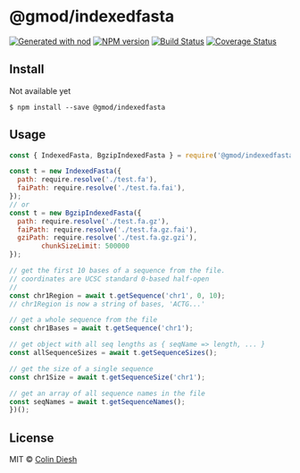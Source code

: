# @gmod/indexedfasta

[![Generated with nod](https://img.shields.io/badge/generator-nod-2196F3.svg?style=flat-square)](https://github.com/diegohaz/nod)
[![NPM version](https://img.shields.io/npm/v/@gmod/indexedfasta.svg?style=flat-square)](https://npmjs.org/package/@gmod/indexedfasta)
[![Build Status](https://img.shields.io/travis/GMOD/indexedfasta-js/master.svg?style=flat-square)](https://travis-ci.org/GMOD/indexedfasta-js) [![Coverage Status](https://img.shields.io/codecov/c/github/GMOD/indexedfasta-js/master.svg?style=flat-square)](https://codecov.io/gh/GMOD/indexedfasta-js/branch/master)


## Install

Not available yet

    $ npm install --save @gmod/indexedfasta

## Usage

```js
const { IndexedFasta, BgzipIndexedFasta } = require('@gmod/indexedfasta')

const t = new IndexedFasta({
  path: require.resolve('./test.fa'),
  faiPath: require.resolve('./test.fa.fai'),
});
// or
const t = new BgzipIndexedFasta({
  path: require.resolve('./test.fa.gz'),
  faiPath: require.resolve('./test.fa.gz.fai'),
  gziPath: require.resolve('./test.fa.gz.gzi'),
        chunkSizeLimit: 500000
});

// get the first 10 bases of a sequence from the file.
// coordinates are UCSC standard 0-based half-open
//
const chr1Region = await t.getSequence('chr1', 0, 10);
// chr1Region is now a string of bases, 'ACTG...'

// get a whole sequence from the file
const chr1Bases = await t.getSequence('chr1');

// get object with all seq lengths as { seqName => length, ... }
const allSequenceSizes = await t.getSequenceSizes();

// get the size of a single sequence
const chr1Size = await t.getSequenceSize('chr1');

// get an array of all sequence names in the file
const seqNames = await t.getSequenceNames();
})();
```


## License

MIT © [Colin Diesh](https://github.com/cmdcolin)
